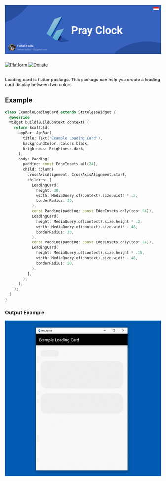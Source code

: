 # ![Loading Card Cover][Loading Card Cover]
<p align="left">
  <a href="https://flutter.dev">
    <img src="https://img.shields.io/badge/Platform-Flutter-02569B?logo=flutter"
      alt="Platform" />
  </a>
  <a href="https://www.paypal.me/farhanfadila1717">
    <img src="https://img.shields.io/badge/Donate-PayPal-00457C?logo=paypal"
      alt="Donate" />
  </a>
</p><br>
Loading card is flutter package. This package can help you create a loading card display between two colors

## Example
```dart
class ExampleLoadingCard extends StatelessWidget {
  @override
  Widget build(BuildContext context) {
    return Scaffold(
      appBar: AppBar(
        title: Text('Example Loading Card'),
        backgroundColor: Colors.black,
        brightness: Brightness.dark,
      ),
      body: Padding(
        padding: const EdgeInsets.all(24),
        child: Column(
          crossAxisAlignment: CrossAxisAlignment.start,
          children: [
            LoadingCard(
              height: 30,
              width: MediaQuery.of(context).size.width * .2,
              borderRadius: 30,
            ),
            const Padding(padding: const EdgeInsets.only(top: 24)),
            LoadingCard(
              height: MediaQuery.of(context).size.height * .2,
              width: MediaQuery.of(context).size.width - 48,
              borderRadius: 30,
            ),
            const Padding(padding: const EdgeInsets.only(top: 24)),
            LoadingCard(
              height: MediaQuery.of(context).size.height * .15,
              width: MediaQuery.of(context).size.width - 48,
              borderRadius: 30,
            ),
          ],
        ),
      ),
    );
  }
}
```
### Output Example
[![Output][]][Output]



[Loading Card Cover]: https://github.com/farhanfadila1717/loading_card/blob/master/display/loading_card_cover.png
[Output]: https://github.com/farhanfadila1717/loading_card/blob/master/display/loading_card.gif
